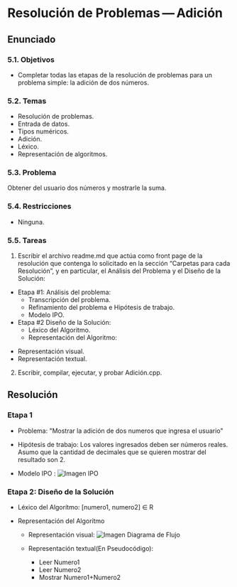 # Resolución de Problemas — Adición

## Enunciado

### 5.1. Objetivos

* Completar todas las etapas de la resolución de problemas para un problema
simple: la adición de dos números.

### 5.2. Temas

* Resolución de problemas.
* Entrada de datos.
* Tipos numéricos.
* Adición.
* Léxico.
* Representación de algoritmos.

### 5.3. Problema

Obtener del usuario dos números y mostrarle la suma.

### 5.4. Restricciones

* Ninguna.

### 5.5. Tareas

1. Escribir el archivo readme.md que actúa como front page de la resolución que
contenga lo solicitado en la sección “Carpetas para cada Resolución”, y en
particular, el Análisis del Problema y el Diseño de la Solución:

- Etapa #1: Análisis del problema:
  - Transcripción del problema.
  - Refinamiento del problema e Hipótesis de trabajo.
  - Modelo IPO.
- Etapa #2 Diseño de la Solución:
  - Léxico del Algoritmo.
  - Representación del Algoritmo:
* Representación visual.
* Representación textual.

2. Escribir, compilar, ejecutar, y probar Adición.cpp.

## Resolución

### Etapa 1

* Problema: "Mostrar la adición de dos numeros que ingresa el usuario"

* Hipótesis de trabajo: Los valores ingresados deben ser números reales. Asumo que la cantidad de decimales que se quieren mostrar del resultado son 2.

* Modelo IPO : ![Imagen IPO](https://github.com/gmacedarodriguez/Images/blob/master/Imagen%20IPO.jpg)

### Etapa 2: Diseño de la Solución

* Léxico del Algorítmo: [numero1, numero2] ∈ R

- Representación del Algorítmo

  - Representación visual: ![Imagen Diagrama de Flujo](https://github.com/gmacedarodriguez/Images/blob/master/Diagrama%20de%20flujo.jpg)
  
  - Representación textual(En Pseudocódigo): 
    - Leer Numero1
    - Leer Numero2
    - Mostrar Numero1+Numero2
  
